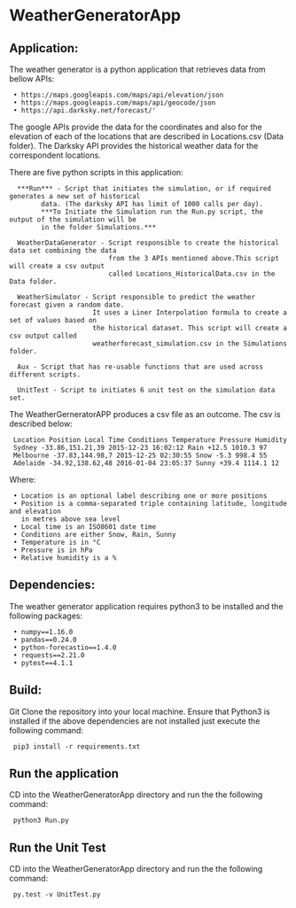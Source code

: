 # WeatherGeneratorApp

## Application:

The weather generator is a python application that retrieves data from bellow APIs: 

     • https://maps.googleapis.com/maps/api/elevation/json
     • https://maps.googleapis.com/maps/api/geocode/json
     • https://api.darksky.net/forecast/'

The google APIs provide the data for the coordinates and also for the elevation of each of the 
locations that are described in Locations.csv (Data folder). The Darksky API provides the historical 
weather data for the correspondent locations.

There are five python scripts in this application:

      ***Run*** - Script that initiates the simulation, or if required generates a new set of historical 
            data. (The darksky API has limit of 1000 calls per day).
            ***To Initiate the Simulation run the Run.py script, the output of the simulation will be 
            in the folder Simulations.*** 
      
      WeatherDataGenerator - Script responsible to create the historical data set combining the data 
                             from the 3 APIs mentioned above.This script will create a csv output 
                             called Locations_HistoricalData.csv in the Data folder.

      WeatherSimulator - Script responsible to predict the weather forecast given a random date. 
                         It uses a Liner Interpolation formula to create a set of values based on 
                         the historical dataset. This script will create a csv output called 
                         weatherforecast_simulation.csv in the Simulations folder.

      Aux - Script that has re-usable functions that are used across different scripts.                     

      UnitTest - Script to initiates 6 unit test on the simulation data set.   

The WeatherGerneratorAPP produces a csv file as an outcome. The csv is described below:

     Location Position Local Time Conditions Temperature Pressure Humidity
     Sydney -33.86,151.21,39 2015-12-23 16:02:12 Rain +12.5 1010.3 97
     Melbourne -37.83,144.98,7 2015-12-25 02:30:55 Snow -5.3 998.4 55
     Adelaide -34.92,138.62,48 2016-01-04 23:05:37 Sunny +39.4 1114.1 12

Where: 

     • Location is an optional label describing one or more positions
     • Position is a comma-separated triple containing latitude, longitude and elevation 
       in metres above sea level
     • Local time is an ISO8601 date time
     • Conditions are either Snow, Rain, Sunny
     • Temperature is in °C
     • Pressure is in hPa
     • Relative humidity is a %

## Dependencies:

The weather generator application requires python3 to be installed and the following packages:

     • numpy==1.16.0
     • pandas==0.24.0
     • python-forecastio==1.4.0
     • requests==2.21.0
     • pytest==4.1.1

## Build:

Git Clone the repository into your local machine. Ensure that Python3 is installed if the above 
dependencies are not installed just execute the following command:

     pip3 install -r requirements.txt

## Run the application

CD into the WeatherGeneratorApp directory and run the the following command:

     python3 Run.py

## Run the Unit Test

CD into the WeatherGeneratorApp directory and run the the following command:

     py.test -v UnitTest.py

